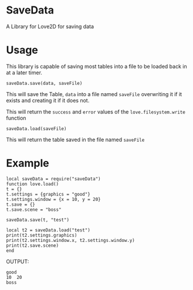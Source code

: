 # SaveData
A Library for Love2D for saving data

# Usage
This library is capable of saving most tables into a file to be loaded back in at a later timer.

```saveData.save(data, saveFile)``` 

This will save the Table, ```data``` into a file named ```saveFile``` overwriting it if it exists and creating it if it does not.  

This will return the ```success``` and ```error``` values of the ```love.filesystem.write``` function


```saveData.load(saveFile)``` 

This will return the table saved in the file named ```saveFile```

# Example
``` 
local saveData = require("saveData")
function love.load()
t = {}
t.settings = {graphics = "good"}
t.settings.window = {x = 10, y = 20}
t.save = {}
t.save.scene = "boss"

saveData.save(t, "test")

local t2 = saveData.load("test")
print(t2.settings.graphics)
print(t2.settings.window.x, t2.settings.window.y)
print(t2.save.scene)
end
```

OUTPUT:
```
good
10  20
boss
```
